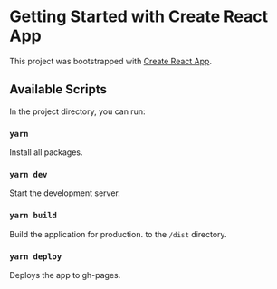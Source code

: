 # Getting Started with Create React App

This project was bootstrapped with [Create React App](https://github.com/facebook/create-react-app).

## Available Scripts
In the project directory, you can run:

### `yarn`
Install all packages.

### `yarn dev`
Start the development server.

### `yarn build`
Build the application for production. to the `/dist` directory.

### `yarn deploy`
Deploys the app to gh-pages.